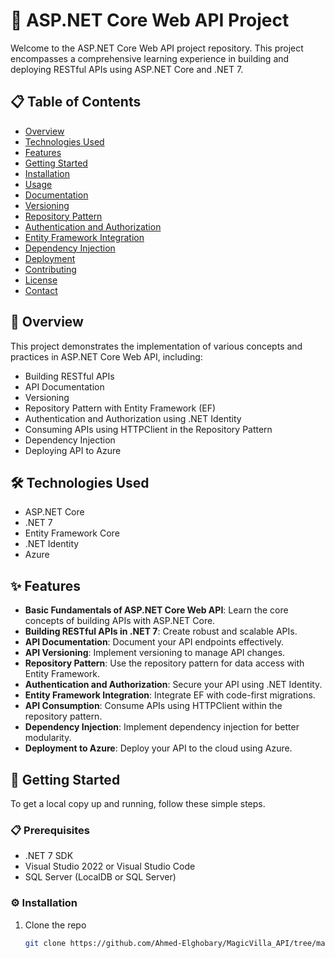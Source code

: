 # 🚀 ASP.NET Core Web API Project

Welcome to the ASP.NET Core Web API project repository. This project encompasses a comprehensive learning experience in building and deploying RESTful APIs using ASP.NET Core and .NET 7.

## 📋 Table of Contents

- [Overview](#overview)
- [Technologies Used](#technologies-used)
- [Features](#features)
- [Getting Started](#getting-started)
- [Installation](#installation)
- [Usage](#usage)
- [Documentation](#documentation)
- [Versioning](#versioning)
- [Repository Pattern](#repository-pattern)
- [Authentication and Authorization](#authentication-and-authorization)
- [Entity Framework Integration](#entity-framework-integration)
- [Dependency Injection](#dependency-injection)
- [Deployment](#deployment)
- [Contributing](#contributing)
- [License](#license)
- [Contact](#contact)

## 🌟 Overview

This project demonstrates the implementation of various concepts and practices in ASP.NET Core Web API, including:

- Building RESTful APIs
- API Documentation
- Versioning
- Repository Pattern with Entity Framework (EF)
- Authentication and Authorization using .NET Identity
- Consuming APIs using HTTPClient in the Repository Pattern
- Dependency Injection
- Deploying API to Azure

## 🛠️ Technologies Used

- ASP.NET Core
- .NET 7
- Entity Framework Core
- .NET Identity
- Azure

## ✨ Features

- **Basic Fundamentals of ASP.NET Core Web API**: Learn the core concepts of building APIs with ASP.NET Core.
- **Building RESTful APIs in .NET 7**: Create robust and scalable APIs.
- **API Documentation**: Document your API endpoints effectively.
- **API Versioning**: Implement versioning to manage API changes.
- **Repository Pattern**: Use the repository pattern for data access with Entity Framework.
- **Authentication and Authorization**: Secure your API using .NET Identity.
- **Entity Framework Integration**: Integrate EF with code-first migrations.
- **API Consumption**: Consume APIs using HTTPClient within the repository pattern.
- **Dependency Injection**: Implement dependency injection for better modularity.
- **Deployment to Azure**: Deploy your API to the cloud using Azure.

## 🏁 Getting Started

To get a local copy up and running, follow these simple steps.

### 📋 Prerequisites

- .NET 7 SDK
- Visual Studio 2022 or Visual Studio Code
- SQL Server (LocalDB or SQL Server)

### ⚙️ Installation

1. Clone the repo
   ```sh
   git clone https://github.com/Ahmed-Elghobary/MagicVilla_API/tree/master/MagicVilla_VillaAPI
